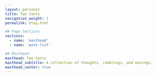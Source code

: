 ```yaml
---
layout: personal
title: Two Cents
navigation_weight: 1
permalink: blog.html

## Page Sections
sections:
  - name: 'masthead'
  - name: 'post-list'

## Masthead
masthead: Two Cents
masthead_subtitle: A collection of thoughts, ramblings, and musings.
masthead_center: true
---
```


